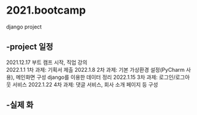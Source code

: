 # 2021.bootcamp
django project

## -project 일정
   2021.12.17 부트 캠프 시작, 직업 강의 </br>
   2022.1.1   1차 과제: 기획서 제출
   2022.1.8   2차 과제: 기본 가상환경 설정(PyCharm 사용), 메인화면 구성
                        django를 이용한 데이터 정리
   2022.1.15  3차 과제: 로그인/로그아웃 서비스
   2022.1.22  4차 과제: 댓글 서비스, 회사 소개 페이지 등 구성

## -실제 화
    
